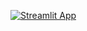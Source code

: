 [![Streamlit App](https://static.streamlit.io/badges/streamlit_badge_black_white.svg)](https://chriskusi-brain-tumors-app-3mibvk.streamlit.app)